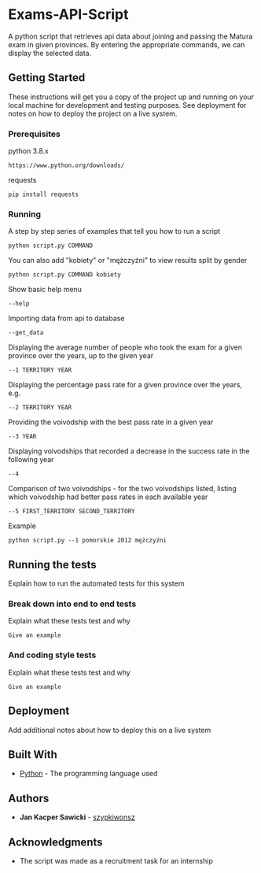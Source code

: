 # Exams-API-Script

A python script that retrieves api data about joining and passing the Matura exam in given provinces. By entering the appropriate commands, we can display the selected data.

## Getting Started

These instructions will get you a copy of the project up and running on your local machine for development and testing purposes. See deployment for notes on how to deploy the project on a live system.

### Prerequisites

python 3.8.x

```
https://www.python.org/downloads/
```

requests

```
pip install requests
```

### Running

A step by step series of examples that tell you how to run a script

```
python script.py COMMAND
```


You can also add "kobiety" or "mężczyźni" to view results split by gender

```
python script.py COMMAND kobiety
```


Show basic help menu

```
--help
```


Importing data from api to database

```
--get_data
```


Displaying the average number of people who took the exam for a given province over the years, up to the given year

```
--1 TERRITORY YEAR
```


Displaying the percentage pass rate for a given province over the years, e.g. 

```
--2 TERRITORY YEAR
```


Providing the voivodship with the best pass rate in a given year 

```
--3 YEAR
```


Displaying voivodships that recorded a decrease in the success rate in the following year

```
--4
```


Comparison of two voivodships - for the two voivodships listed, listing which voivodship had better pass rates in each available year


```
--5 FIRST_TERRITORY SECOND_TERRITORY
```


Example

```
python script.py --1 pomorskie 2012 mężczyźni
```


## Running the tests

Explain how to run the automated tests for this system

### Break down into end to end tests

Explain what these tests test and why

```
Give an example
```

### And coding style tests

Explain what these tests test and why

```
Give an example
```

## Deployment

Add additional notes about how to deploy this on a live system

## Built With

* [Python](https://www.python.org/) - The programming language used

## Authors

* **Jan Kacper Sawicki** - [szypkiwonsz](https://github.com/szypkiwonsz)

## Acknowledgments

* The script was made as a recruitment task for an internship
